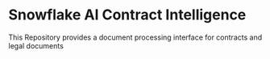 # Snowflake AI Contract Intelligence

This Repository provides a document processing interface for contracts and legal documents
